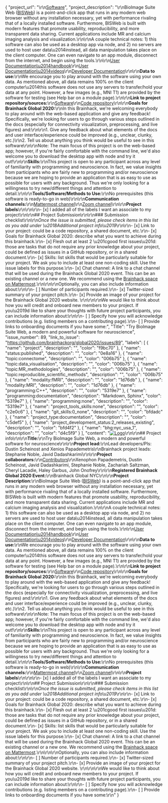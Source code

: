 {
  "project_url": "\r\n[Software](https://bioimagesuiteweb.github.io/webapp/)",
  "project_description": "\r\nBioImage Suite Web ([BISWeb](https://bioimagesuiteweb.github.io/webapp/)) is a point-and-click app that runs in any modern web browser without any installation necessary, yet with performance rivaling that of a locally installed software. Furthermore, BISWeb is built with modern features that promote usability, reproducibility, and more transparent data sharing. Current applications include MR and calcium imaging analysis and visualization.\r\n\r\nA couple technical notes: 1) this software can also be used as a desktop app via node, and 2) no servers are used to host user data\u2014instead, all data manipulation takes place on the client computer. One can even navigate to an app module, disconnect from the internet, and begin using the tools.\r\n\r\n[User Documentation\u2014handbook](https://bioimagesuiteweb.github.io/bisweb-manual/)\r\n[User Documentation\u2014videos](https://www.youtube.com/channel/UCizfR_ryJ0E-2uZspjwYtwg)\r\n[Developer Documentation](https://github.com/bioimagesuiteweb/bisweb/blob/master/docs/README.md)\r\n\r\n**Data to use:**\r\nWe encourage you to play around with the software using your own data. As mentioned above, all data remains 100% on the client computer\u2014this software does not use any servers to transfer/hold your data at any point. However, a few images (e.g., MNI T1) are provided by the software for testing (see Help bar on a module page).\r\n\r\n**Link to project repository/sources:**\r\n[Software](https://bioimagesuiteweb.github.io/webapp/)\r\n[Code repository](https://github.com/bioimagesuiteweb/bisweb)\r\n\r\n**Goals for Brainhack Global 2020:**\r\nIn this Brainhack, we're welcoming everybody to play around with the web-based application and give any feedback! Specifically, we're looking for users to go through various steps outlined in the docs (especially for connectivity visualization, preprocessing, and live figures) and:\r\n\r\n1. Give any feedback about what elements of the docs and user interface/experience could be improved (e.g., unclear, clunky, etc.)\r\n2. Tell us about anything you think would be useful to see in this software\r\n\r\nNote: The main focus of this project is on the web-based app; however, if you're fairly comfortable with the command line, we'd also welcome you to download the desktop app with node and try it out!\r\n\r\n**Skills:**\r\nThis project is open to any participant across any level of familiarity with programming and neuroscience. In fact, we value insights from participants who are fairly new to programming and/or neuroscience because we are hoping to provide an application that is as easy to use as possible for users with any background. Thus we're only looking for a willingness to try new/different things and attention to detail.\r\n\r\n**Tools/Software/Methods to Use:**\r\nNo prerequisites (this software is ready-to-go in web)\r\n\r\n**Communication channels:**\r\n[Mattermost channel](https://mattermost.brainhack.org/brainhack/channels/bisweb-discussion)\r\n[Zoom channel](https://zoom.us/j/92513019582?pwd=ZUxKaEZXUTFxNVNZK2xONTlKOTlZdz09)\r\n\r\n**Project labels**\r\n<!-- Please prepend a hashtag (#) to all of the labels that fit your project, then tick the box below to state you did so (either by adding an 'x' between square brackets or by ticking it after submission). Please make sure that you stick by the labels listed for each topic below, rather than adding any new one, for further actions to work properly on the issue labels.\r\n\r\nNow the real list (please indicate all of the labels you'd like to add to your project):\r\n\r\n- Type of project:\r\ncoding_methods, data_management, #documentation, method_development,\r\npipeline_development, tutorial_recording, visualization\r\n\r\n- Project development status:\r\n0_concept_no_content, 1_basic structure, #2_releases_existing\r\n\r\n- Topic of the projet:\r\nBayesian_approaches, causality, #connectome, #data_visualisation, deep_learning,\r\ndiffusion, diversity_inclusivity_equality, EEG_EventRelatedResponseModelling,\r\nEEG_source_modelling, Granger_causality, hypothesis_testing, ICA, information_theory,\r\nmachine_learning, #MR_methodologies, neural_decoding, neural_encoding, neural_networks,\r\nPCA, physiology, reinforcement_learning, #reproducible_scientific_methods, single_neuron_models,\r\nstatistical_modelling, systems_neuroscience, tractography\r\n\r\n- Tools used in the project:\r\nAFNI, ANTs, BIDS, Brainstorm, CPAC, Datalad, DIPY, FieldTrip, fMRIPrep, Freesurfer,\r\nFSL, Jupyter, MNE, MRtrix, Nipype, NWB, SPM\r\n\r\n- Tools skill level required to enter the project (more than one possible):\r\ncomfortable, expert, familiar, #no_skills_required\r\n\r\n- Programming language used in the project:\r\n#no_programming_involved, #C++, containerization, #documentation, Java, Julia, Matlab,\r\nPython, R, shell_scripting, Unix_command_line, Web, workflows\r\n\r\n- Modalities involved in the project (if any):\r\nbehavioral, DWI, ECG, ECOG, EEG, eye_tracking, #fMRI, fNIRS, MEG, #MRI, PET, TDCS, TMS\r\n\r\n- Git skills reuired to enter the project (more than one possible):\r\n#0_no_git_skills, 1_commit_push, 2_branches_PRs, 3_continuous_integration\r\n-->\r\n\r\n- [x] I added all of the labels I want an associate to my project\r\n\r\n## Project Submission\r\n\r\n### Submission checklist\r\n\r\n*Once the issue is submitted, please check items in this list as you add under \u2018Additional project info\u2019*\r\n\r\n- [x] Link to your project: could be a code repository, a shared document, etc.\r\n- [x] Goals for Brainhack Global 2020: describe what you want to achieve during this brainhack.\r\n- [x] Flesh out at least 2 \u201cgood first issues\u201d: those are tasks that do not require any prior knowledge about your project, could be defined as issues in a GitHub repository, or in a shared document.\r\n- [x] Skills: list skills that would be particularly suitable for your project. We ask you to include at least one non-coding skill. Use the issue labels for this purpose.\r\n- [x] Chat channel: A link to a chat channel that will be used during the Brainhack Global 2020 event. This can be an existing channel or a new one. We recommend using the [Brainhack space on Mattermost](https://mattermost.brainhack.org/).\r\n<!-- [ ] Video channel: A link to a video channel that will be used during the Brainhack Global 2020 Brainhack. This can be an existing channel or a new one. For instance a [Jitsi meet room](https://meet.jit.si/). **Please, do not make the video channel public in here**: post a message in your chat channel and pin it so that it remains private, you do not get undesired content, and contributors can still have access to it..-->\r\n\r\nOptionally, you can also include information about:\r\n\r\n- [ ] Number of participants required.\r\n- [x] Twitter-sized summary of your project pitch.\r\n- [x] Provide an image of your project for the Brainhack Global 2020 website. \r\n<!-- You can put an image anywhere in this issue and it will be used to build your project page on the website. -->\r\n\r\nWe would like to think about how you will credit and onboard new members to your project. If you\u2019d like to share your thoughts with future project participants, you can include information about:\r\n\r\n- [ ] Specify how you will acknowledge contributions (e.g. listing members on a contributing page).\r\n- [ ] Provide links to onboarding documents if you have some:",
  "Title": "Try BioImage Suite Web, a modern and powerful software for neuroscience",
  "issue_number": 89,
  "link_to_issue": "https://github.com/brainhackorg/global2020/issues/89",
  "labels": [
    {
      "name": "project",
      "description": "",
      "color": "f9bc70"
    },
    {
      "name": "status:published",
      "description": "",
      "color": "0e8a16"
    },
    {
      "name": "topic:connectome",
      "description": "",
      "color": "006b75"
    },
    {
      "name": "topic:data_visualisation",
      "description": "",
      "color": "006b75"
    },
    {
      "name": "topic:MR_methodologies",
      "description": "",
      "color": "006b75"
    },
    {
      "name": "topic:reproducible_scientific_methods",
      "description": "",
      "color": "006b75"
    },
    {
      "name": "modality:fMRI",
      "description": "",
      "color": "1d76db"
    },
    {
      "name": "modality:MRI",
      "description": "",
      "color": "1d76db"
    },
    {
      "name": "programming:C++",
      "description": "",
      "color": "5319e7"
    },
    {
      "name": "programming:documentation",
      "description": "Markdown, Sphinx",
      "color": "5319e7"
    },
    {
      "name": "programming:none",
      "description": "",
      "color": "5319e7"
    },
    {
      "name": "project_tools_skills:none",
      "description": "",
      "color": "c2e0c6"
    },
    {
      "name": "git_skills:0_none",
      "description": "",
      "color": "bfdadc"
    },
    {
      "name": "project_type:documentation",
      "description": "",
      "color": "c5def5"
    },
    {
      "name": "project_development_status:2_releases_existing",
      "description": "",
      "color": "bfd4f2"
    },
    {
      "name": "bhg:nyc_usa_1",
      "description": "",
      "color": "d4c5f9"
    }
  ],
  "content": "[![Logo](https://raw.githubusercontent.com/bioimagesuiteweb/bisweb/master/web/images/bisweb_newlogo_white_small.png)](https://bioimagesuiteweb.github.io/webapp/)\r\n\r\n## Project info\r\n\r\n**Title:**\r\nTry BioImage Suite Web, a modern and powerful software for neuroscience\r\n\r\n**Project lead:**\r\nLead developers/PIs: Dustin Scheinost and Xenios Papademetris\r\nBrainhack project leads: Stephanie Noble, Javid Dadashkarimi\r\n\r\n**Project collaborators:**\r\n[Contributors](https://github.com/bioimagesuiteweb/bisweb/graphs/contributors)\r\nXenophon Papademetris, Dustin Scheinost, Javid Dadashkarimi, Stephanie Noble, Zachariah Saltzman, Cheryl Lacadie, Haley Garbus, John Onofrey\r\n\r\n**Registered Brainhack Global 2020 Event:**\r\nBrainhack Global NYC\r\n\r\n**Project Description:**\r\nBioImage Suite Web ([BISWeb](https://bioimagesuiteweb.github.io/webapp/)) is a point-and-click app that runs in any modern web browser without any installation necessary, yet with performance rivaling that of a locally installed software. Furthermore, BISWeb is built with modern features that promote usability, reproducibility, and more transparent data sharing. Current applications include MR and calcium imaging analysis and visualization.\r\n\r\nA couple technical notes: 1) this software can also be used as a desktop app via node, and 2) no servers are used to host user data\u2014instead, all data manipulation takes place on the client computer. One can even navigate to an app module, disconnect from the internet, and begin using the tools.\r\n\r\n[User Documentation\u2014handbook](https://bioimagesuiteweb.github.io/bisweb-manual/)\r\n[User Documentation\u2014videos](https://www.youtube.com/channel/UCizfR_ryJ0E-2uZspjwYtwg)\r\n[Developer Documentation](https://github.com/bioimagesuiteweb/bisweb/blob/master/docs/README.md)\r\n\r\n**Data to use:**\r\nWe encourage you to play around with the software using your own data. As mentioned above, all data remains 100% on the client computer\u2014this software does not use any servers to transfer/hold your data at any point. However, a few images (e.g., MNI T1) are provided by the software for testing (see Help bar on a module page).\r\n\r\n**Link to project repository/sources:**\r\n[Software](https://bioimagesuiteweb.github.io/webapp/)\r\n[Code repository](https://github.com/bioimagesuiteweb/bisweb)\r\n\r\n**Goals for Brainhack Global 2020:**\r\nIn this Brainhack, we're welcoming everybody to play around with the web-based application and give any feedback! Specifically, we're looking for users to go through various steps outlined in the docs (especially for connectivity visualization, preprocessing, and live figures) and:\r\n\r\n1. Give any feedback about what elements of the docs and user interface/experience could be improved (e.g., unclear, clunky, etc.)\r\n2. Tell us about anything you think would be useful to see in this software\r\n\r\nNote: The main focus of this project is on the web-based app; however, if you're fairly comfortable with the command line, we'd also welcome you to download the desktop app with node and try it out!\r\n\r\n**Skills:**\r\nThis project is open to any participant across any level of familiarity with programming and neuroscience. In fact, we value insights from participants who are fairly new to programming and/or neuroscience because we are hoping to provide an application that is as easy to use as possible for users with any background. Thus we're only looking for a willingness to try new/different things and attention to detail.\r\n\r\n**Tools/Software/Methods to Use:**\r\nNo prerequisites (this software is ready-to-go in web)\r\n\r\n**Communication channels:**\r\n[Mattermost channel](https://mattermost.brainhack.org/brainhack/channels/bisweb-discussion)\r\n[Zoom channel](https://zoom.us/j/92513019582?pwd=ZUxKaEZXUTFxNVNZK2xONTlKOTlZdz09)\r\n\r\n**Project labels**\r\n<!-- Please prepend a hashtag (#) to all of the labels that fit your project, then tick the box below to state you did so (either by adding an 'x' between square brackets or by ticking it after submission). Please make sure that you stick by the labels listed for each topic below, rather than adding any new one, for further actions to work properly on the issue labels.\r\n\r\nNow the real list (please indicate all of the labels you'd like to add to your project):\r\n\r\n- Type of project:\r\ncoding_methods, data_management, #documentation, method_development,\r\npipeline_development, tutorial_recording, visualization\r\n\r\n- Project development status:\r\n0_concept_no_content, 1_basic structure, #2_releases_existing\r\n\r\n- Topic of the projet:\r\nBayesian_approaches, causality, #connectome, #data_visualisation, deep_learning,\r\ndiffusion, diversity_inclusivity_equality, EEG_EventRelatedResponseModelling,\r\nEEG_source_modelling, Granger_causality, hypothesis_testing, ICA, information_theory,\r\nmachine_learning, #MR_methodologies, neural_decoding, neural_encoding, neural_networks,\r\nPCA, physiology, reinforcement_learning, #reproducible_scientific_methods, single_neuron_models,\r\nstatistical_modelling, systems_neuroscience, tractography\r\n\r\n- Tools used in the project:\r\nAFNI, ANTs, BIDS, Brainstorm, CPAC, Datalad, DIPY, FieldTrip, fMRIPrep, Freesurfer,\r\nFSL, Jupyter, MNE, MRtrix, Nipype, NWB, SPM\r\n\r\n- Tools skill level required to enter the project (more than one possible):\r\ncomfortable, expert, familiar, #no_skills_required\r\n\r\n- Programming language used in the project:\r\n#no_programming_involved, #C++, containerization, #documentation, Java, Julia, Matlab,\r\nPython, R, shell_scripting, Unix_command_line, Web, workflows\r\n\r\n- Modalities involved in the project (if any):\r\nbehavioral, DWI, ECG, ECOG, EEG, eye_tracking, #fMRI, fNIRS, MEG, #MRI, PET, TDCS, TMS\r\n\r\n- Git skills reuired to enter the project (more than one possible):\r\n#0_no_git_skills, 1_commit_push, 2_branches_PRs, 3_continuous_integration\r\n-->\r\n\r\n- [x] I added all of the labels I want an associate to my project\r\n\r\n## Project Submission\r\n\r\n### Submission checklist\r\n\r\n*Once the issue is submitted, please check items in this list as you add under \u2018Additional project info\u2019*\r\n\r\n- [x] Link to your project: could be a code repository, a shared document, etc.\r\n- [x] Goals for Brainhack Global 2020: describe what you want to achieve during this brainhack.\r\n- [x] Flesh out at least 2 \u201cgood first issues\u201d: those are tasks that do not require any prior knowledge about your project, could be defined as issues in a GitHub repository, or in a shared document.\r\n- [x] Skills: list skills that would be particularly suitable for your project. We ask you to include at least one non-coding skill. Use the issue labels for this purpose.\r\n- [x] Chat channel: A link to a chat channel that will be used during the Brainhack Global 2020 event. This can be an existing channel or a new one. We recommend using the [Brainhack space on Mattermost](https://mattermost.brainhack.org/).\r\n<!-- [ ] Video channel: A link to a video channel that will be used during the Brainhack Global 2020 Brainhack. This can be an existing channel or a new one. For instance a [Jitsi meet room](https://meet.jit.si/). **Please, do not make the video channel public in here**: post a message in your chat channel and pin it so that it remains private, you do not get undesired content, and contributors can still have access to it..-->\r\n\r\nOptionally, you can also include information about:\r\n\r\n- [ ] Number of participants required.\r\n- [x] Twitter-sized summary of your project pitch.\r\n- [x] Provide an image of your project for the Brainhack Global 2020 website. \r\n<!-- You can put an image anywhere in this issue and it will be used to build your project page on the website. -->\r\n\r\nWe would like to think about how you will credit and onboard new members to your project. If you\u2019d like to share your thoughts with future project participants, you can include information about:\r\n\r\n- [ ] Specify how you will acknowledge contributions (e.g. listing members on a contributing page).\r\n- [ ] Provide links to onboarding documents if you have some:\r\n"
}